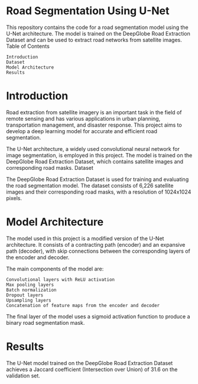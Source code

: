 # Road Segmentation Using U-Net

This repository contains the code for a road segmentation model using the U-Net architecture. The model is trained on the DeepGlobe Road Extraction Dataset and can be used to extract road networks from satellite images.
Table of Contents

    Introduction
    Dataset
    Model Architecture
    Results

# Introduction

Road extraction from satellite imagery is an important task in the field of remote sensing and has various applications in urban planning, transportation management, and disaster response. This project aims to develop a deep learning model for accurate and efficient road segmentation.

The U-Net architecture, a widely used convolutional neural network for image segmentation, is employed in this project. The model is trained on the DeepGlobe Road Extraction Dataset, which contains satellite images and corresponding road masks.
Dataset

The DeepGlobe Road Extraction Dataset is used for training and evaluating the road segmentation model. The dataset consists of 6,226 satellite images and their corresponding road masks, with a resolution of 1024x1024 pixels.
# Model Architecture

The model used in this project is a modified version of the U-Net architecture. It consists of a contracting path (encoder) and an expansive path (decoder), with skip connections between the corresponding layers of the encoder and decoder.

The main components of the model are:

    Convolutional layers with ReLU activation
    Max pooling layers
    Batch normalization
    Dropout layers
    Upsampling layers
    Concatenation of feature maps from the encoder and decoder

The final layer of the model uses a sigmoid activation function to produce a binary road segmentation mask.

# Results
The U-Net model trained on the DeepGlobe Road Extraction Dataset achieves a Jaccard coefficient (Intersection over Union) of 31.6 on the validation set.
